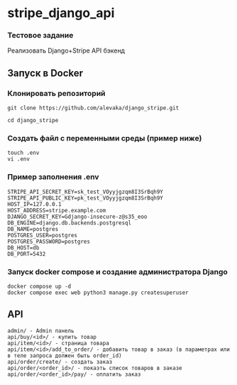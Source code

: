 # stripe_django_api

### Тестовое задание

Реализовать Django+Stripe API бэкенд

## Запуск в Docker

### Клонировать репозиторий

```console
git clone https://github.com/alevaka/django_stripe.git

cd django_stripe
```

### Создать файл с переменными среды (пример ниже)
```console
touch .env
vi .env
```
### Пример заполнения .env
```
STRIPE_API_SECRET_KEY=sk_test_VOyyjgzqm8I3SrBqh9Y
STRIPE_API_PUBLIC_KEY=pk_test_VOyyjgzqm8I3SrBqh9Y
HOST_IP=127.0.0.1
HOST_ADDRESS=stripe.example.com
DJANGO_SECRET_KEY=Gdjango-insecure-z@s35_eoo
DB_ENGINE=django.db.backends.postgresql
DB_NAME=postgres
POSTGRES_USER=postgres
POSTGRES_PASSWORD=postgres
DB_HOST=db
DB_PORT=5432
```
### Запуск docker compose и создание администратора Django
```console
docker compose up -d
docker compose exec web python3 manage.py createsuperuser
```
## API
```
admin/ - Admin панель
api/buy/<id>/ - купить товар
api/item/<id>/ - страница товара
api/item/<id>/add_to_order/ - добавить товар в заказ (в параметрах или в теле запроса должен быть order_id)
api/order/create/ - создать заказ
api/order/<order_id>/ - показть список товаров в заказе
api/order/<order_id>/pay/ - оплатить заказ
```

